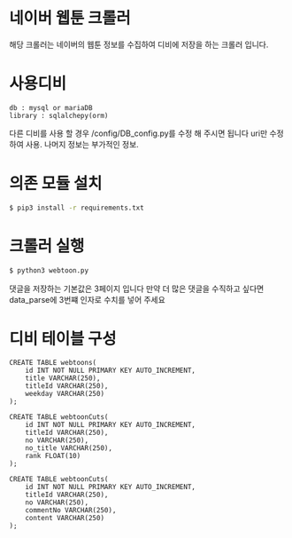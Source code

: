 # 네이버 웹툰 크롤러
해당 크롤러는 네이버의 웹툰 정보를 수집하여 디비에 저장을 하는 크롤러 입니다.

# 사용디비
```
db : mysql or mariaDB
library : sqlalchepy(orm)
```

다른 디비를 사용 할 경우 /config/DB_config.py를 수정 해 주시면 됩니다
uri만 수정하여 사용. 나머지 정보는 부가적인 정보.

# 의존 모듈 설치
```bash
$ pip3 install -r requirements.txt
```

# 크롤러 실행
```bash
$ python3 webtoon.py
```

댓글을 저장하는 기본값은 3페이지 입니다
만약 더 많은 댓글을 수직하고 싶다면 data_parse에 3번쨰 인자로 수치를 넣어 주세요 


# 디비 테이블 구성
```mysql
CREATE TABLE webtoons(
    id INT NOT NULL PRIMARY KEY AUTO_INCREMENT,
    title VARCHAR(250),
    titleId VARCHAR(250),
    weekday VARCHAR(250)
);

CREATE TABLE webtoonCuts(
    id INT NOT NULL PRIMARY KEY AUTO_INCREMENT,
    titleId VARCHAR(250),
    no VARCHAR(250),
    no_title VARCHAR(250),
    rank FLOAT(10)
);

CREATE TABLE webtoonCuts(
    id INT NOT NULL PRIMARY KEY AUTO_INCREMENT,
    titleId VARCHAR(250),
    no VARCHAR(250),
    commentNo VARCHAR(250),
    content VARCHAR(250)
);
```